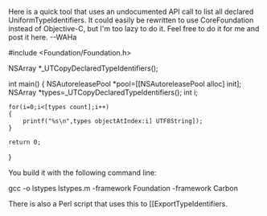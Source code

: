 Here is a quick tool that uses an undocumented API call to list all declared UniformTypeIdentifier<nowiki/>s. It could easily be rewritten to use CoreFoundation instead of Objective-C, but I'm too lazy to do it. Feel free to do it for me and post it here. --WAHa

    
#include <Foundation/Foundation.h>

NSArray *_UTCopyDeclaredTypeIdentifiers();

int main()
{
	NSAutoreleasePool *pool=[[NSAutoreleasePool alloc] init];
	NSArray *types=_UTCopyDeclaredTypeIdentifiers();
	int i;

	for(i=0;i<[types count];i++)
	{
		printf("%s\n",types objectAtIndex:i] UTF8String]);
	}

	return 0;
}


You build it with the following command line:
    
gcc -o lstypes lstypes.m -framework Foundation -framework Carbon


There is also a Perl script that uses this to [[ExportTypeIdentifiers.
